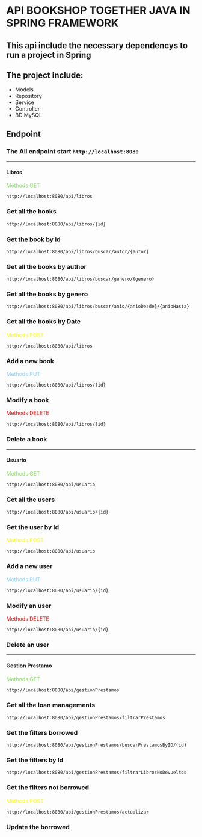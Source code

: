 # API BOOKSHOP TOGETHER JAVA IN SPRING FRAMEWORK

## This api include the necessary dependencys to run a project in Spring

## The project include:

* Models
* Repository
* Service
* Controller
* BD MySQL

## Endpoint

### The All endpoint start `http://localhost:8080`

---

#### Libros

<span style="color: #88DC65">Methods GET</span>

`http://localhost:8080/api/libros` 

### Get all the books

`http://localhost:8080/api/libros/{id}` 

### Get the book by Id

`http://localhost:8080/api/libros/buscar/autor/{autor}` 

### Get all the books by author

`http://localhost:8080/api/libros/buscar/genero/{genero}` 

### Get all the books by genero

`http://localhost:8080/api/libros/buscar/anio/{anioDesde}/{anioHasta}` 

### Get all the books by Date

<span style="color: #FFFF00">Methods POST</span>

`http://localhost:8080/api/libros` 

### Add a new book

<span style="color: #87CEFA">Methods PUT</span>

`http://localhost:8080/api/libros/{id}` 

### Modify a book

<span style="color: #FE0000">Methods DELETE</span>

`http://localhost:8080/api/libros/{id}` 

### Delete a book

---

#### Usuario

<span style="color: #88DC65">Methods GET</span>

`http://localhost:8080/api/usuario` 

### Get all the users

`http://localhost:8080/api/usuario/{id}` 

### Get the user by Id

<span style="color: #FFFF00">Methods POST</span>

`http://localhost:8080/api/usuario` 

### Add a new user

<span style="color: #87CEFA">Methods PUT</span>

`http://localhost:8080/api/usuario/{id}` 

### Modify an user

<span style="color: #FE0000">Methods DELETE</span>

`http://localhost:8080/api/usuario/{id}` 

### Delete an user

---

#### Gestion Prestamo

<span style="color: #88DC65">Methods GET</span>

`http://localhost:8080/api/gestionPrestamos` 

### Get all the loan managements

`http://localhost:8080/api/gestionPrestamos/filtrarPrestamos` 

### Get the filters borrowed

`http://localhost:8080/api/gestionPrestamos/buscarPrestamosByID/{id}` 

### Get the filters by Id

`http://localhost:8080/api/gestionPrestamos/filtrarLibrosNoDevueltos` 

### Get the filters not borrowed

<span style="color: #FFFF00">Methods POST</span>

`http://localhost:8080/api/gestionPrestamos/actualizar` 

### Update the borrowed